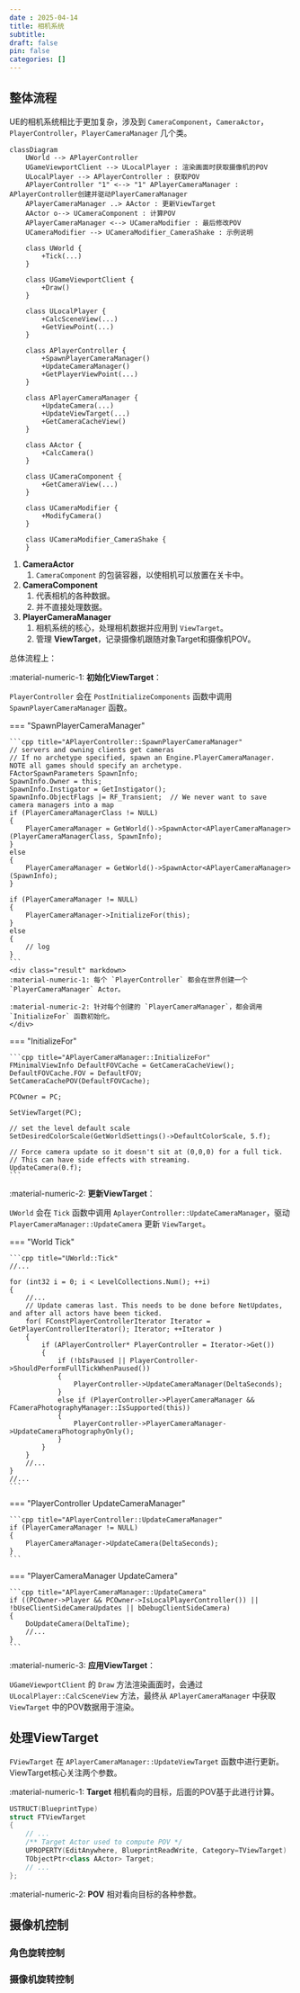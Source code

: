 ```yaml
---
date : 2025-04-14
title: 相机系统
subtitle: 
draft: false
pin: false
categories: []
---
```


## 整体流程

UE的相机系统相比于更加复杂，涉及到 `CameraComponent`，`CameraActor`，`PlayerController`，`PlayerCameraManager` 几个类。

```mermaid
classDiagram
    UWorld --> APlayerController
    UGameViewportClient --> ULocalPlayer : 渲染画面时获取摄像机的POV
    ULocalPlayer --> APlayerController : 获取POV
    APlayerController "1" <--> "1" APlayerCameraManager : APlayerController创建并驱动PlayerCameraManager
    APlayerCameraManager ..> AActor : 更新ViewTarget
    AActor o--> UCameraComponent : 计算POV
    APlayerCameraManager <--> UCameraModifier : 最后修改POV
    UCameraModifier --> UCameraModifier_CameraShake : 示例说明

    class UWorld {
        +Tick(...)
    }
    
    class UGameViewportClient {
        +Draw()
    }
    
    class ULocalPlayer {
        +CalcSceneView(...)
        +GetViewPoint(...)
    }
    
    class APlayerController {
        +SpawnPlayerCameraManager()
        +UpdateCameraManager()
        +GetPlayerViewPoint(...)
    }
    
    class APlayerCameraManager {
        +UpdateCamera(...)
        +UpdateViewTarget(...)
        +GetCameraCacheView()
    }
    
    class AActor {
        +CalcCamera()
    }
    
    class UCameraComponent {
        +GetCameraView(...)
    }
    
    class UCameraModifier {
        +ModifyCamera()
    }
    
    class UCameraModifier_CameraShake {
    }
```

1. **CameraActor**
	1. `CameraComponent` 的包装容器，以使相机可以放置在关卡中。
2. **CameraComponent**
	1. 代表相机的各种数据。
    2. 并不直接处理数据。
3. **PlayerCameraManager**
	1. 相机系统的核心，处理相机数据并应用到 `ViewTarget`。
	2. 管理 **ViewTarget**，记录摄像机跟随对象Target和摄像机POV。

总体流程上：

:material-numeric-1: **初始化ViewTarget**：

`PlayerController` 会在 `PostInitializeComponents` 函数中调用 `SpawnPlayerCameraManager` 函数。

=== "SpawnPlayerCameraManager"

    ```cpp title="APlayerController::SpawnPlayerCameraManager"
    // servers and owning clients get cameras
	// If no archetype specified, spawn an Engine.PlayerCameraManager.  NOTE all games should specify an archetype.
    FActorSpawnParameters SpawnInfo;
	SpawnInfo.Owner = this;
	SpawnInfo.Instigator = GetInstigator();
	SpawnInfo.ObjectFlags |= RF_Transient;	// We never want to save camera managers into a map
	if (PlayerCameraManagerClass != NULL)
	{
		PlayerCameraManager = GetWorld()->SpawnActor<APlayerCameraManager>(PlayerCameraManagerClass, SpawnInfo);
	}
	else
	{
		PlayerCameraManager = GetWorld()->SpawnActor<APlayerCameraManager>(SpawnInfo);
	}

    if (PlayerCameraManager != NULL)
	{
		PlayerCameraManager->InitializeFor(this);
	}
	else
	{
		// log
	}
    ```
    <div class="result" markdown>
    :material-numeric-1: 每个 `PlayerController` 都会在世界创建一个 `PlayerCameraManager` Actor。

    :material-numeric-2: 针对每个创建的 `PlayerCameraManager`，都会调用 `InitializeFor` 函数初始化。
    </div>

=== "InitializeFor"

    ```cpp title="APlayerCameraManager::InitializeFor"
	FMinimalViewInfo DefaultFOVCache = GetCameraCacheView();
	DefaultFOVCache.FOV = DefaultFOV;
	SetCameraCachePOV(DefaultFOVCache);

	PCOwner = PC;

	SetViewTarget(PC);

	// set the level default scale
	SetDesiredColorScale(GetWorldSettings()->DefaultColorScale, 5.f);

	// Force camera update so it doesn't sit at (0,0,0) for a full tick.
	// This can have side effects with streaming.
	UpdateCamera(0.f);
    ```

:material-numeric-2: **更新ViewTarget**：

`UWorld` 会在 `Tick` 函数中调用 `AplayerController::UpdateCameraManager`，驱动 `PlayerCameraManager::UpdateCamera` 更新 `ViewTarget`。

=== "World Tick"

    ```cpp title="UWorld::Tick"
    //...

    for (int32 i = 0; i < LevelCollections.Num(); ++i)
    {
        //...
        // Update cameras last. This needs to be done before NetUpdates, and after all actors have been ticked.
        for( FConstPlayerControllerIterator Iterator = GetPlayerControllerIterator(); Iterator; ++Iterator )
        {
            if (APlayerController* PlayerController = Iterator->Get())
            {
                if (!bIsPaused || PlayerController->ShouldPerformFullTickWhenPaused())
                {
                    PlayerController->UpdateCameraManager(DeltaSeconds);
                }
                else if (PlayerController->PlayerCameraManager && FCameraPhotographyManager::IsSupported(this))
                {
                    PlayerController->PlayerCameraManager->UpdateCameraPhotographyOnly();
                }
            }
        }
        //...
    }
    //...
    ``` 

=== "PlayerController UpdateCameraManager"

    ```cpp title="APlayerController::UpdateCameraManager"
    if (PlayerCameraManager != NULL)
	{
		PlayerCameraManager->UpdateCamera(DeltaSeconds);
	}
    ```

=== "PlayerCameraManager UpdateCamera"

    ```cpp title="APlayerCameraManager::UpdateCamera"
    if ((PCOwner->Player && PCOwner->IsLocalPlayerController()) || !bUseClientSideCameraUpdates || bDebugClientSideCamera)
	{
		DoUpdateCamera(DeltaTime);
        //...
    }
    ```

:material-numeric-3: **应用ViewTarget**：

`UGameViewportClient` 的 `Draw` 方法渲染画面时，会通过 `ULocalPlayer::CalcSceneView` 方法，最终从 `APlayerCameraManager` 中获取 `ViewTarget` 中的POV数据用于渲染。

## 处理ViewTarget

`FViewTarget` 在 `APlayerCameraManager::UpdateViewTarget` 函数中进行更新。ViewTarget核心关注两个参数。

:material-numeric-1: **Target** 相机看向的目标，后面的POV基于此进行计算。
```cpp
USTRUCT(BlueprintType)  
struct FTViewTarget  
{  
	// ...
    /** Target Actor used to compute POV */  
    UPROPERTY(EditAnywhere, BlueprintReadWrite, Category=TViewTarget)  
    TObjectPtr<class AActor> Target;  
  	// ...
};
```

:material-numeric-2: **POV** 相对看向目标的各种参数。

## 摄像机控制

### 角色旋转控制

### 摄像机旋转控制
